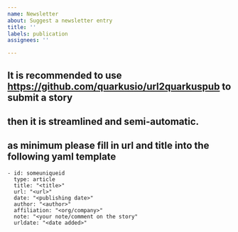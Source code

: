 ```yaml
---
name: Newsletter
about: Suggest a newsletter entry
title: ''
labels: publication
assignees: ''

---
```


## It is recommended to use https://github.com/quarkusio/url2quarkuspub to submit a story
## then it is streamlined and semi-automatic.

## as minimum please fill in url and title into the following yaml template

```
- id: someuniqueid
  type: article
  title: "<title>"
  url: "<url>"
  date: "<publishing date>"
  author: "<author>"
  affiliation: "<org/company>"
  note: "<your note/comment on the story"
  urldate: "<date added>"
```